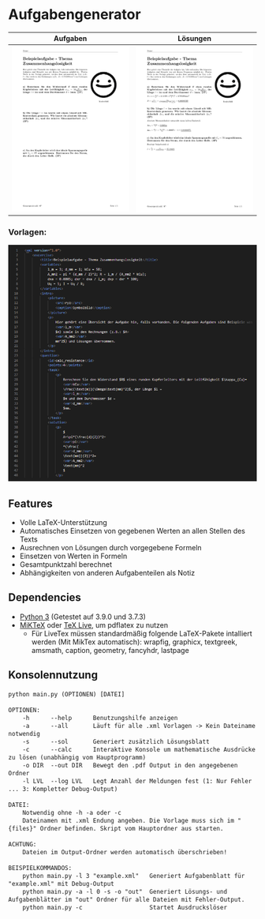 # Aufgabengenerator

| Aufgaben | Lösungen |
| --- | --- |
| ![Beispiel für Lösungsblatt](/docs/example1.png) | ![Beispiel für Aufgabenblatt](/docs/example2.png) |

### Vorlagen:

![Beispiel für Vorlage](/docs/example.png)

## Features
  - Volle LaTeX-Unterstützung
  - Automatisches Einsetzen von gegebenen Werten an allen Stellen des Texts
  - Ausrechnen von Lösungen durch vorgegebene Formeln
  - Einsetzen von Werten in Formeln
  - Gesamtpunktzahl berechnet
  - Abhängigkeiten von anderen Aufgabenteilen als Notiz

## Dependencies
  - [Python 3](https://www.python.org/downloads/) (Getestet auf 3.9.0 und 3.7.3)
  - [MiKTeX](https://miktex.org/download) oder [TeX Live](https://www.tug.org/texlive/acquire-netinstall.html), um pdflatex zu nutzen
    - Für LiveTex müssen standardmäßig folgende LaTeX-Pakete intalliert werden (Mit MikTex automatisch): wrapfig, graphicx, textgreek, amsmath, caption, geometry, fancyhdr, lastpage

## Konsolennutzung
```
python main.py (OPTIONEN) [DATEI]

OPTIONEN:
    -h      --help      Benutzungshilfe anzeigen
    -a      --all       Läuft für alle .xml Vorlagen -> Kein Dateiname notwendig
    -s      --sol       Generiert zusätzlich Lösungsblatt
    -c      --calc      Interaktive Konsole um mathematische Ausdrücke zu lösen (unabhängig vom Hauptprogramm)
    -o DIR  --out DIR   Bewegt den .pdf Output in den angegebenen Ordner
    -l LVL  --log LVL   Legt Anzahl der Meldungen fest (1: Nur Fehler ... 3: Kompletter Debug-Output)

DATEI:
    Notwendig ohne -h -a oder -c
    Dateinamen mit .xml Endung angeben. Die Vorlage muss sich im "{files}" Ordner befinden. Skript vom Hauptordner aus starten.

ACHTUNG:
    Dateien im Output-Ordner werden automatisch überschrieben!

BEISPIELKOMMANDOS:
    python main.py -l 3 "example.xml"   Generiert Aufgabenblatt für "example.xml" mit Debug-Output
    python main.py -a -l 0 -s -o "out"  Generiert Lösungs- und Aufgabenblätter im "out" Ordner für alle Dateien mit Fehler-Output.
    python main.py -c                   Startet Ausdruckslöser
```
